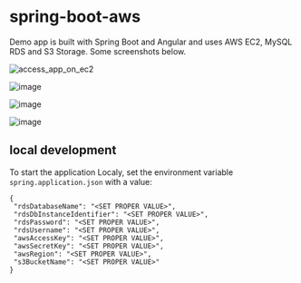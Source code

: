 # spring-boot-aws
Demo app is built with Spring Boot and Angular and uses AWS EC2, MySQL RDS and S3 Storage. Some screenshots below.


![access_app_on_ec2](https://cloud.githubusercontent.com/assets/2404172/14990684/9dee567e-1155-11e6-8b98-46bc3760edfc.png)


![image](https://cloud.githubusercontent.com/assets/2404172/14990798/31f875c0-1156-11e6-8ad6-ab94c5d166b3.png)


![image](https://cloud.githubusercontent.com/assets/2404172/14990816/490e52c0-1156-11e6-9bd8-641877f2b3a1.png)


![image](https://cloud.githubusercontent.com/assets/2404172/14990857/93040d02-1156-11e6-83ba-afeb42b8f74f.png)


## local development

To start the application Localy, set the environment variable `spring.application.json` with a value:
```
{
 "rdsDatabaseName": "<SET PROPER VALUE>",
 "rdsDbInstanceIdentifier": "<SET PROPER VALUE>",
 "rdsPassword": "<SET PROPER VALUE>",
 "rdsUsername": "<SET PROPER VALUE>",
 "awsAccessKey": "<SET PROPER VALUE>",
 "awsSecretKey": "<SET PROPER VALUE>",
 "awsRegion": "<SET PROPER VALUE>",
 "s3BucketName": "<SET PROPER VALUE>"
}
```